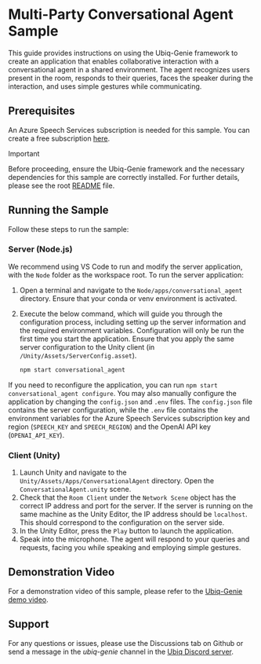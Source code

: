 # Multi-Party Conversational Agent Sample

This guide provides instructions on using the Ubiq-Genie framework to create an application that enables collaborative interaction with a conversational agent in a shared environment. The agent recognizes users present in the room, responds to their queries, faces the speaker during the interaction, and uses simple gestures while communicating.

## Prerequisites

An Azure Speech Services subscription is needed for this sample. You can create a free subscription [here](https://azure.microsoft.com/en-us/try/cognitive-services/?api=speech-services).

> [!IMPORTANT]
> Before proceeding, ensure the Ubiq-Genie framework and the necessary dependencies for this sample are correctly installed. For further details, please see the root [README](../../../README.md) file.

## Running the Sample

Follow these steps to run the sample:

### Server (Node.js)

We recommend using VS Code to run and modify the server application, with the `Node` folder as the workspace root. To run the server application:

1. Open a terminal and navigate to the `Node/apps/conversational_agent` directory. Ensure that your conda or venv environment is activated.
2. Execute the below command, which will guide you through the configuration process, including setting up the server information and the required environment variables. Configuration will only be run the first time you start the application. Ensure that you apply the same server configuration to the Unity client (in `/Unity/Assets/ServerConfig.asset`).

    ```bash
    npm start conversational_agent
    ```
If you need to reconfigure the application, you can run `npm start conversational_agent configure`. You may also manually configure the application by changing the `config.json` and `.env` files. The `config.json` file contains the server configuration, while the `.env` file contains the environment variables for the Azure Speech Services subscription key and region (`SPEECH_KEY` and `SPEECH_REGION`) and the OpenAI API key (`OPENAI_API_KEY`).

### Client (Unity)

1. Launch Unity and navigate to the `Unity/Assets/Apps/ConversationalAgent` directory. Open the `ConversationalAgent.unity` scene.
2. Check that the `Room Client` under the `Network Scene` object has the correct IP address and port for the server. If the server is running on the same machine as the Unity Editor, the IP address should be `localhost`. This should correspond to the configuration on the server side.
3. In the Unity Editor, press the `Play` button to launch the application.
4. Speak into the microphone. The agent will respond to your queries and requests, facing you while speaking and employing simple gestures.

## Demonstration Video

For a demonstration video of this sample, please refer to the [Ubiq-Genie demo video](https://youtu.be/cGz0z9BIgQk).

## Support

For any questions or issues, please use the Discussions tab on Github or send a message in the *ubiq-genie* channel in the [Ubiq Discord server](https://discord.gg/cZYzdcxAAB).
